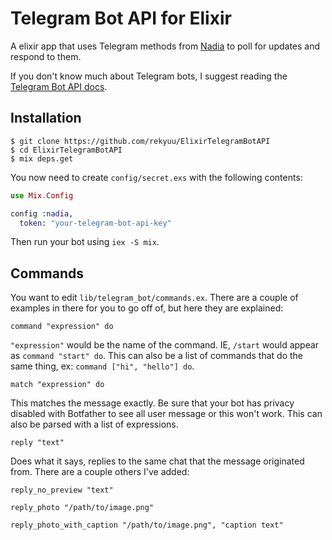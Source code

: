 # Telegram Bot API for Elixir

A elixir app that uses Telegram methods from [Nadia](https://github.com/zhyu/nadia) to poll for updates and respond to them.

If you don't know much about Telegram bots, I suggest reading the [Telegram Bot API docs](https://core.telegram.org/bots/api).

## Installation

```
$ git clone https://github.com/rekyuu/ElixirTelegramBotAPI
$ cd ElixirTelegramBotAPI
$ mix deps.get
```

You now need to create `config/secret.exs` with the following contents:

```elixir
use Mix.Config

config :nadia,
  token: "your-telegram-bot-api-key"
```

Then run your bot using `iex -S mix`.

## Commands

You want to edit `lib/telegram_bot/commands.ex`. There are a couple of examples in there for you to go off of, but here they are explained:

`command "expression" do`

`"expression"` would be the name of the command. IE, `/start` would appear as `command "start" do`. This can also be a list of commands that do the same thing, ex: `command ["hi", "hello"] do`.

`match "expression" do`

This matches the message exactly. Be sure that your bot has privacy disabled with Botfather to see all user message or this won't work. This can also be parsed with a list of expressions.

`reply "text"`

Does what it says, replies to the same chat that the message originated from. There are a couple others I've added:

`reply_no_preview "text"`

`reply_photo "/path/to/image.png"`

`reply_photo_with_caption "/path/to/image.png", "caption text"`
